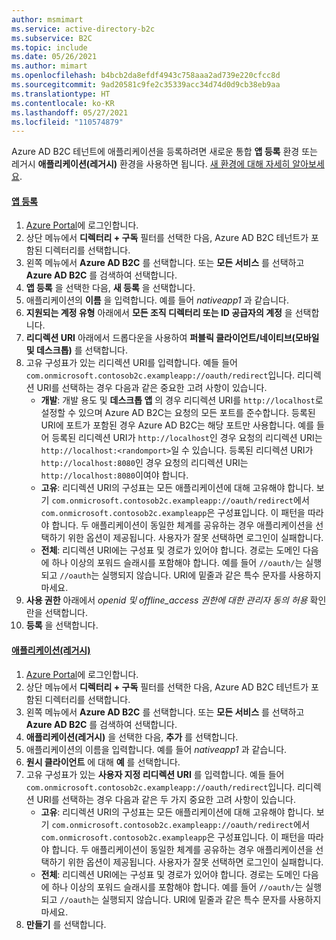```yaml
---
author: msmimart
ms.service: active-directory-b2c
ms.subservice: B2C
ms.topic: include
ms.date: 05/26/2021
ms.author: mimart
ms.openlocfilehash: b4bcb2da8efdf4943c758aaa2ad739e220cfcc8d
ms.sourcegitcommit: 9ad20581c9fe2c35339acc34d74d0d9cb38eb9aa
ms.translationtype: HT
ms.contentlocale: ko-KR
ms.lasthandoff: 05/27/2021
ms.locfileid: "110574879"
---
```

Azure AD B2C 테넌트에 애플리케이션을 등록하려면 새로운 통합 **앱 등록** 환경 또는 레거시 **애플리케이션(레거시)** 환경을 사용하면 됩니다. [새 환경에 대해 자세히 알아보세요](../articles/active-directory-b2c/app-registrations-training-guide.md).

#### <a name="app-registrations"></a>[앱 등록](#tab/app-reg-ga/)

1. [Azure Portal](https://portal.azure.com)에 로그인합니다.
1. 상단 메뉴에서 **디렉터리 + 구독** 필터를 선택한 다음, Azure AD B2C 테넌트가 포함된 디렉터리를 선택합니다.
1. 왼쪽 메뉴에서 **Azure AD B2C** 를 선택합니다. 또는 **모든 서비스** 를 선택하고 **Azure AD B2C** 를 검색하여 선택합니다.
1. **앱 등록** 을 선택한 다음, **새 등록** 을 선택합니다.
1. 애플리케이션의 **이름** 을 입력합니다. 예를 들어 *nativeapp1* 과 같습니다.
1. **지원되는 계정 유형** 아래에서 **모든 조직 디렉터리 또는 ID 공급자의 계정** 을 선택합니다.
1. **리디렉션 URI** 아래에서 드롭다운을 사용하여 **퍼블릭 클라이언트/네이티브(모바일 및 데스크톱)** 를 선택합니다.
1. 고유 구성표가 있는 리디렉션 URI를 입력합니다. 예들 들어 `com.onmicrosoft.contosob2c.exampleapp://oauth/redirect`입니다. 리디렉션 URI를 선택하는 경우 다음과 같은 중요한 고려 사항이 있습니다.
    * **개발**: 개발 용도 및 **데스크톱 앱** 의 경우 리디렉션 URI를 `http://localhost`로 설정할 수 있으며 Azure AD B2C는 요청의 모든 포트를 준수합니다. 등록된 URI에 포트가 포함된 경우 Azure AD B2C는 해당 포트만 사용합니다. 예를 들어 등록된 리디렉션 URI가 `http://localhost`인 경우 요청의 리디렉션 URI는 `http://localhost:<randomport>`일 수 있습니다. 등록된 리디렉션 URI가 `http://localhost:8080`인 경우 요청의 리디렉션 URI는 `http://localhost:8080`이여야 합니다.
    * **고유**: 리디렉션 URI의 구성표는 모든 애플리케이션에 대해 고유해야 합니다. 보기 `com.onmicrosoft.contosob2c.exampleapp://oauth/redirect`에서 `com.onmicrosoft.contosob2c.exampleapp`은 구성표입니다. 이 패턴을 따라야 합니다. 두 애플리케이션이 동일한 체계를 공유하는 경우 애플리케이션을 선택하기 위한 옵션이 제공됩니다. 사용자가 잘못 선택하면 로그인이 실패합니다.
    * **전체**: 리디렉션 URI에는 구성표 및 경로가 있어야 합니다. 경로는 도메인 다음에 하나 이상의 포워드 슬래시를 포함해야 합니다. 예를 들어 `//oauth/`는 실행되고 `//oauth`는 실행되지 않습니다. URI에 밑줄과 같은 특수 문자를 사용하지 마세요.
1. **사용 권한** 아래에서 *openid 및 offline_access 권한에 대한 관리자 동의 허용* 확인란을 선택합니다.
2. **등록** 을 선택합니다.

#### <a name="applications-legacy"></a>[애플리케이션(레거시)](#tab/applications-legacy/)

1. [Azure Portal](https://portal.azure.com)에 로그인합니다.
1. 상단 메뉴에서 **디렉터리 + 구독** 필터를 선택한 다음, Azure AD B2C 테넌트가 포함된 디렉터리를 선택합니다.
1. 왼쪽 메뉴에서 **Azure AD B2C** 를 선택합니다. 또는 **모든 서비스** 를 선택하고 **Azure AD B2C** 를 검색하여 선택합니다.
1. **애플리케이션(레거시)** 을 선택한 다음, **추가** 를 선택합니다.
1. 애플리케이션의 이름을 입력합니다. 예를 들어 *nativeapp1* 과 같습니다.
1. **원시 클라이언트** 에 대해 **예** 를 선택합니다.
1. 고유 구성표가 있는 **사용자 지정 리디렉션 URI** 를 입력합니다. 예들 들어 `com.onmicrosoft.contosob2c.exampleapp://oauth/redirect`입니다. 리디렉션 URI를 선택하는 경우 다음과 같은 두 가지 중요한 고려 사항이 있습니다.
    * **고유**: 리디렉션 URI의 구성표는 모든 애플리케이션에 대해 고유해야 합니다. 보기 `com.onmicrosoft.contosob2c.exampleapp://oauth/redirect`에서 `com.onmicrosoft.contosob2c.exampleapp`은 구성표입니다. 이 패턴을 따라야 합니다. 두 애플리케이션이 동일한 체계를 공유하는 경우 애플리케이션을 선택하기 위한 옵션이 제공됩니다. 사용자가 잘못 선택하면 로그인이 실패합니다.
    * **전체**: 리디렉션 URI에는 구성표 및 경로가 있어야 합니다. 경로는 도메인 다음에 하나 이상의 포워드 슬래시를 포함해야 합니다. 예를 들어 `//oauth/`는 실행되고 `//oauth`는 실행되지 않습니다. URI에 밑줄과 같은 특수 문자를 사용하지 마세요.
1. **만들기** 를 선택합니다.
